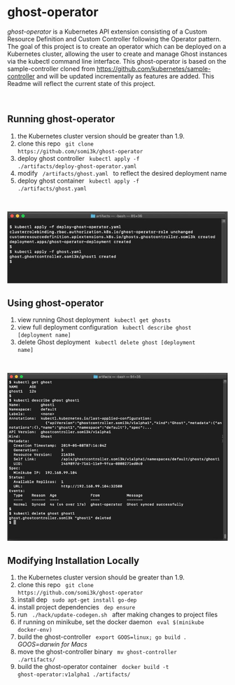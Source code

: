 # ghost-operator

*ghost-operator* is a Kubernetes API extension consisting of a Custom Resource Definition and Custom Controller following the Operator pattern.  The goal of this project is to create an operator which can be deployed on a Kubernetes cluster, allowing the user to create and manage Ghost instances via the kubectl command line interface.  This ghost-operator is based on the sample-controller cloned from https://github.com/kubernetes/sample-controller and will be updated incrementally as features are added.  This Readme will reflect the current state of this project.

<br>


## Running ghost-operator
1. the Kubernetes cluster version should be greater than 1.9.
2. clone this repo <code> git clone https<span></span>://github.com/somi3k/ghost-operator </code>
3. deploy ghost controller <code> kubectl apply -f ./artifacts/deploy-ghost-operator.yaml </code>
4. modify <code> /artifacts/ghost.yaml </code> to reflect the desired deployment name
5. deploy ghost container <code> kubectl apply -f ./artifacts/ghost.yaml </code>
<br>

![ghost-operator setup](https://raw.githubusercontent.com/somi3k/ghost-operator/master/images/deploy.jpg)
<br>


## Using ghost-operator
1. view running Ghost deployment <code> kubectl get ghosts </code>
2. view full deployment configuration <code> kubectl describe ghost [deployment name]  </code>
3. delete Ghost deployment <code> kubectl delete ghost [deployment name] </code>
<br>

![ghost-operator status](https://raw.githubusercontent.com/somi3k/ghost-operator/master/images/status.jpg)
<br>


## Modifying Installation Locally
1. the Kubernetes cluster version should be greater than 1.9.
2. clone this repo <code> git clone https<span></span>://github.com/somi3k/ghost-operator </code>
3. install dep <code> sudo apt-get install go-dep </code>
4. install project dependencies <code> dep ensure </code>
5. run <code> ./hack/update-codegen.sh </code> after making changes to project files
5. if running on minikube, set the docker daemon <code> eval $(minikube docker-env) </code>
6. build the ghost-controller <code> export GOOS=linux; go build . </code> *GOOS=darwin for Macs*
7. move the ghost-controller binary <code> mv ghost-controller ./artifacts/ </code>
8. build the ghost-operator container <code> docker build -t ghost-operator:v1alpha1 ./artifacts/ </code>
